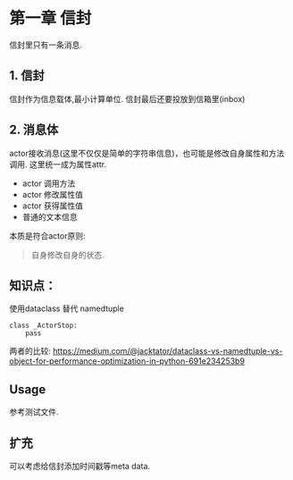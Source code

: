 # 第一章 信封
信封里只有一条消息.
## 1. 信封
信封作为信息载体,最小计算单位. 信封最后还要投放到信箱里(inbox)

## 2. 消息体
actor接收消息(这里不仅仅是简单的字符串信息)，也可能是修改自身属性和方法调用.
这里统一成为属性attr.

- actor 调用方法
- actor 修改属性值
- actor 获得属性值
- 普通的文本信息
 
本质是符合actor原则:
> 自身修改自身的状态.

## 知识点：
使用dataclass 替代 namedtuple

```@dataclass
class _ActorStop:
    pass
```
两者的比较: https://medium.com/@jacktator/dataclass-vs-namedtuple-vs-object-for-performance-optimization-in-python-691e234253b9

## Usage
参考测试文件.

## 扩充
可以考虑给信封添加时间戳等meta data.

